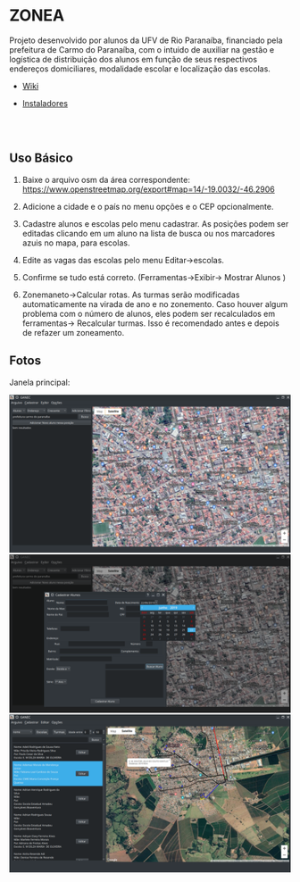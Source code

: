 # ZONEA

Projeto desenvolvido por alunos da UFV de Rio Paranaíba, financiado pela prefeitura de Carmo do Paranaíba, com o intuido de auxiliar na gestão e logística de distribuição dos alunos em função de seus respectivos endereços domiciliares, modalidade escolar e localização das escolas.

* [Wiki](https://github.com/matheusfillipe/ganec/wiki/Como-Usar)

* [Instaladores](https://github.com/matheusfillipe/ganec/releases)
<br>
<br>

## Uso Básico

1. Baixe o arquivo osm da área correspondente: https://www.openstreetmap.org/export#map=14/-19.0032/-46.2906

2. Adicione a cidade e o país no menu opções e o CEP opcionalmente. 

3. Cadastre alunos e escolas pelo menu cadastrar. As posições podem ser editadas clicando em um aluno na lista de busca ou nos marcadores azuis no mapa, para escolas.

4. Edite as vagas das escolas pelo menu Editar->escolas.

5. Confirme se tudo está correto. (Ferramentas->Exibir-> Mostrar Alunos )

6. Zonemaneto->Calcular rotas. As turmas serão modificadas automaticamente na virada de ano e no zonemento. Caso houver algum problema com o número de alunos, eles podem ser recalculados em ferramentas-> Recalcular turmas. Isso é recomendado antes e depois de refazer um zoneamento.

## Fotos

Janela principal:

 ![alt text](https://raw.githubusercontent.com/matheusfillipe/ganec/master/src/main/resources/base/1.png)
 ![alt text](https://raw.githubusercontent.com/matheusfillipe/ganec/master/src/main/resources/base/2.png)
 ![alt text](https://raw.githubusercontent.com/matheusfillipe/ganec/master/DOCS/main.png)

<br><br>